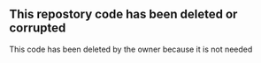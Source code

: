## This repostory code has been deleted or corrupted                 
This code has been deleted by the owner because it is not needed
